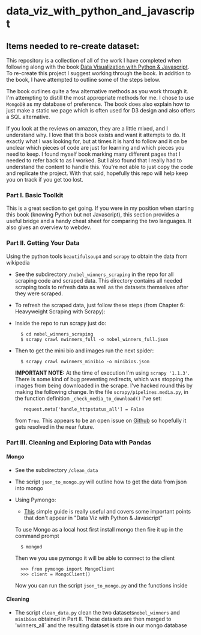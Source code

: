 # data_viz_with_python_and_javascript


## Items needed to re-create dataset:

This repository is a collection of all of the work I have completed when following along with the book [Data Visualization with Python & Javascript](https://www.amazon.com/Data-Visualization-Python-JavaScript-Transform/dp/1491920513). To re-create this project I suggest working through the book. In addition to the book, I have attempted to outline some of the steps below.

The book outlines quite a few alternative methods as you work through it. I'm attempting to distill the most appropriate methods for me. I chose to use `MongoDB` as my database of preference. The book does also explain how to just make a static we page which is often used for D3 design and also offers a SQL alternative.

If you look at the reviews on amazon, they are a little mixed, and I understand why. I love that this book exists and want it attempts to do. It exactly what I was looking for, but at times it is hard to follow and it cn be unclear which pieces of code are just for learning and which pieces you need to keep. I found myself book marking many different pages that I needed to refer back to as I worked. But I also found that I really had to understand the content to handle this. You're not able to just copy the code and replicate the project. With that said, hopefully this repo will help keep you on track if you get too lost. 

### Part I. Basic Toolkit

This is a great section to get going. If you were in my position when starting this book (knowing Python but not Javascript), this section provides a useful bridge and a handy cheat sheet for comparing the two languages. It also gives an overview to webdev.

### Part II. Getting Your Data

Using the python tools `beautifulsoup4` and `scrapy` to obtain the data from wikipedia

* See the subdirectory `/nobel_winners_scraping` in the repo for all scraping code and scraped data. This directory contains all needed scraping tools to refresh data as well as the
datasets themselves after they were scraped.
* To refresh the scraped data, just follow these steps (from Chapter 6: Heavyweight Scraping with Scrapy):
* Inside the repo to run scrapy just do:

        $ cd nobel_winners_scraping
        $ scrapy crawl nwinners_full -o nobel_winners_full.json

* Then to get the mini bio and images run the next spider:

        $ scrapy crawl nwinners_minibio -o minibios.json

	**IMPORTANT NOTE:** At the time of execution I'm using `scrapy '1.1.3'`. There is some kind of bug preventing redirects, which was stopping the images from being downloaded in the scrape. I've hacked round this by making the following change. In the file `scrapy/pipelines.media.py`, in the function definition
	`_check_media_to_download()` I've set:

	     request.meta['handle_httpstatus_all'] = False
	from `True`. This appears to be an open issue on [Github](https://github.com/scrapy/scrapy/issues/2004) so hopefully it gets
	resolved in the near future.

### Part III. Cleaning and Exploring Data with Pandas

#### Mongo 

* See the subdirectory `/clean_data`
* The script `json_to_mongo.py` will outline how to get the data from json into mongo
* Using Pymongo:
    * [This](http://api.mongodb.com/python/current/tutorial.html) simple guide is really useful and covers some important points that don't appear in "Data Viz with Python & Javascript"
    
    To use Mongo as a local host first install mongo then fire it up in the command prompt
    
        $ mongod
    
    Then we you use pymongo it will be able to connect to the client
    
        >>> from pymongo import MongoClient
        >>> client = MongoClient()
        
    Now you can run the script `json_to_mongo.py` and the functions inside 
    
#### Cleaning

* The script `clean_data.py` clean the two datasets`nobel_winners` and `minibios` obtained in Part II. These datasets are then merged to 'winners_all` and the resulting dataset is store in our mongo database